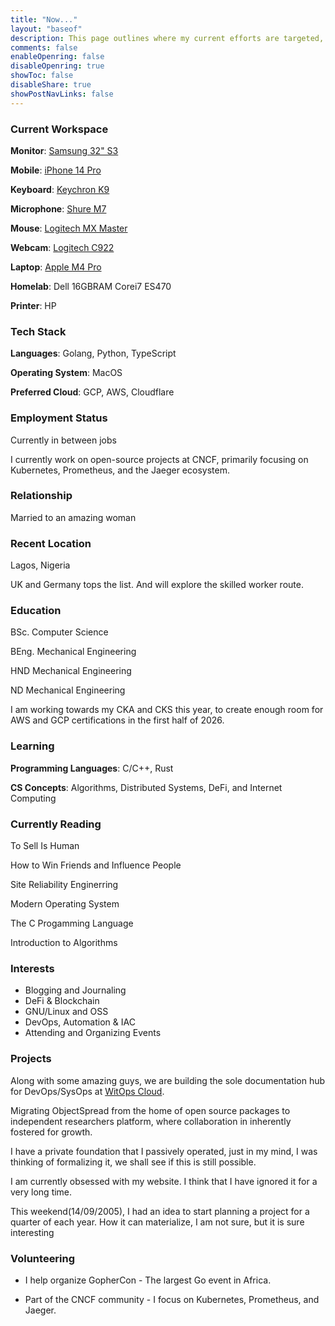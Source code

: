 ```yaml
---
title: "Now..."
layout: "baseof"
description: This page outlines where my current efforts are targeted, and my current interests
comments: false
enableOpenring: false
disableOpenring: true
showToc: false
disableShare: true
showPostNavLinks: false
---
```


### Current Workspace

**Monitor**: [Samsung 32" S3](https://www.samsung.com/us/monitors/curved/32-inch-s3-s39gd-fhd-100hz-curved-monitor-with-speakers-sku-ls32d396ganxza/)

**Mobile**: [iPhone 14 Pro](https://www.gsmarena.com/apple_iphone_14_pro-11860.php)

**Keyboard**: [Keychron K9](https://www.keychron.com/products/keychron-k6-wireless-mechanical-keyboard?srsltid=AfmBOor2iJ6KGCbT8oenZvnVCK5bVKYyTaBOAI2QyyGMBmwcVHfUJpRP)

**Microphone**: [Shure M7](https://www.shure.com/en-US/products/microphones/mv7)

**Mouse**: [Logitech MX Master](https://www.logitech.com/en-ca/mx/master-series.html)

**Webcam**: [Logitech C922](https://www.logitech.com/en-us/shop/p/c922-pro-stream-webcam) 

**Laptop**: [Apple M4 Pro](https://www.apple.com/shop/buy-mac/macbook-pro/14-inch-m4-pro)

**Homelab**: Dell 16GBRAM Corei7 ES470

**Printer**: HP

### Tech Stack

**Languages**: Golang, Python, TypeScript

**Operating System**: MacOS

**Preferred Cloud**: GCP, AWS, Cloudflare

### Employment Status

Currently in between jobs

I currently work on open-source projects at CNCF, primarily focusing on Kubernetes, Prometheus, and the Jaeger ecosystem.

### Relationship

Married to an amazing woman

### Recent Location

Lagos, Nigeria

UK and Germany tops the list. And will explore the skilled worker route.

### Education

BSc. Computer Science

BEng. Mechanical Engineering

HND Mechanical Engineering

ND Mechanical Engineering

I am working towards my CKA and CKS this year, to create enough room for AWS and GCP certifications in the first half of 2026.

### Learning

**Programming Languages**: C/C++, Rust

**CS Concepts**: Algorithms, Distributed Systems, DeFi, and Internet Computing 

### Currently Reading

To Sell Is Human

How to Win Friends and Influence People

Site Reliability Enginerring

Modern Operating System

The C Progamming Language

Introduction to Algorithms

### Interests

- Blogging and Journaling
- DeFi & Blockchain
- GNU/Linux and OSS
- DevOps, Automation & IAC
- Attending and Organizing Events

### Projects

Along with some amazing guys, we are building the sole documentation hub for DevOps/SysOps at [WitOps Cloud](https://witops.cloud).

Migrating ObjectSpread from the home of open source packages to independent researchers platform, where collaboration in inherently fostered for growth.

I have a private foundation that I passively operated, just in my mind, I was thinking of formalizing it, we shall see if this is still possible.

I am currently obsessed with my website. I think that I have ignored it for a very long time.

This weekend(14/09/2005), I had an idea to start planning a project for a quarter of each year. How it can materialize, I am not sure, but it is sure interesting

### Volunteering

- I help organize GopherCon - The largest Go event in Africa.

- Part of the CNCF community - I focus on Kubernetes, Prometheus, and Jaeger.
